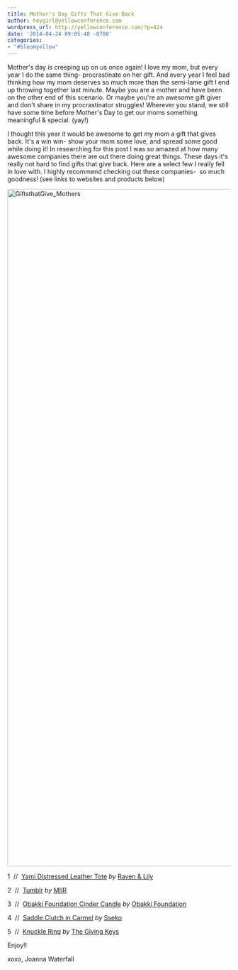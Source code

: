 ```yaml
---
title: Mother's Day Gifts That Give Back
author: heygirl@yellowconference.com
wordpress_url: http://yellowconference.com/?p=424
date: '2014-04-24 09:05:48 -0700'
categories:
- "#bloomyellow"
---
```

<p>Mother's day is creeping up on us once again! I love my mom, but every year I do the same thing- procrastinate on her gift. And every year I feel bad thinking how my mom deserves so much more than the semi-lame gift I end up throwing together last minute. Maybe you are a mother and have been on the other end of this scenario. Or maybe you're an awesome gift giver and don't share in my procrastinator struggles! Wherever you stand, we still have some time before Mother's Day to get our moms something meaningful &amp; special. (yay!)</p>
<p>I thought this year it would be awesome to get my mom a gift that gives back. It's a win win- show your mom some love, and spread some good while doing it! In researching for this post I was so amazed at how many awesome companies there are out there doing great things. These days it's really not hard to find gifts that give back. Here are a select few I really fell in love with. I highly recommend checking out these companies- &nbsp;so much goodness! (see links to websites and products below)</p>
<p><a href="http://yellowconference.com/wp-content/uploads/2014/04/GiftsthatGive_Mothers1.jpg"><img class="alignnone size-full wp-image-428" alt="GiftsthatGive_Mothers" src="http://yellowconference.com/wp-content/uploads/2014/04/GiftsthatGive_Mothers1.jpg" width="700" height="1525" /></a></p>
<p>1 &nbsp;// &nbsp;<a href="http://www.ravenandlily.com/yami-distressed-leather-tote/" target="_blank">Yami Distressed Leather Tote</a><em> by</em> <a href="http://www.ravenandlily.com/" target="_blank">Raven &amp; Lily</a></p>
<p>2 &nbsp;// &nbsp;<a href="http://www.miir.com/product_p/500293-99.htm" target="_blank">Tumblr</a> <em>by</em> <a href="http://www.miir.com/default.asp" target="_blank">MIIR</a></p>
<p>3 &nbsp;// &nbsp;<a href="https://shop.obakki.com/us/merchandise/obakki-foundation-cinder-candle.html" target="_blank">Obakki Foundation Cinder Candle</a>&nbsp;<em>by</em>&nbsp;<a href="https://shop.obakki.com/us/merchandise" target="_blank">Obakki Foundation</a></p>
<p>4 &nbsp;// &nbsp;<a href="http://ssekodesigns.com/shop/clutches/saddle-clutch-caramel.html" target="_blank">Saddle Clutch in Carmel</a>&nbsp;<em>by</em>&nbsp;<a href="http://ssekodesigns.com/" target="_blank">Sseko</a></p>
<p>5 &nbsp;// &nbsp;<a href="http://www.thegivingkeys.com/products/knuckle-ring" target="_blank">Knuckle Ring</a>&nbsp;<em>by</em>&nbsp;<a href="http://www.thegivingkeys.com/" target="_blank">The Giving Keys</a></p>
<p>Enjoy!!</p>
<p>xoxo, Joanna Waterfall</p>
